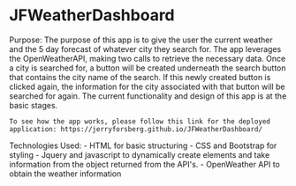# JFWeatherDashboard
Purpose:
    The purpose of this app is to give the user the current weather and the 5 day forecast of whatever city they search for. The app leverages the OpenWeatherAPI, making two calls to retrieve the necessary data. Once a city is searched for, a button will be created underneath the search button that contains the city name of the search. If this newly created button is clicked again, the information for the city associated with that button will be searched for again. The current functionality and design of this app is at the basic stages. 
    
    To see how the app works, please follow this link for the deployed application: https://jerryforsberg.github.io/JFWeatherDashboard/

Technologies Used: 
    - HTML for basic structuring 
    - CSS and Bootstrap for styling 
    - Jquery and javascript to dynamically create elements and take information from the object returned from the API's.
    - OpenWeather API to obtain the weather information 

